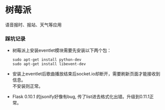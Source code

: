 # 树莓派

 语音报时、报站、天气等应用

### 踩坑记录
- 树莓派上安装eventlet模块需要先安装以下两个包：
    ```
    sudo apt-get install python-dev
    sudo apt-get install libevent-dev
    ```
- 安装上eventlet后歌曲播放结束后socket.io却断开，需要刷新页面才能接收到信息。  
不安装则正常。

- Flask 0.10.1 的jsonify好像有bug, 传了list进去格式化出错。升级到0.11.1正常。